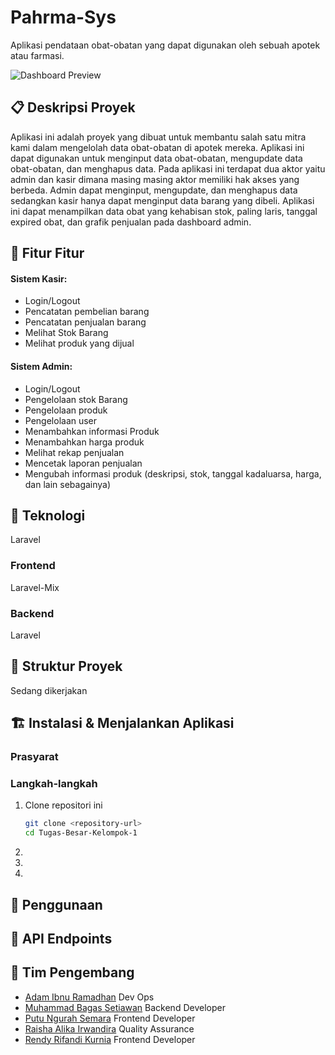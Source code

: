 # Pahrma-Sys

Aplikasi pendataan obat-obatan yang dapat digunakan oleh sebuah apotek atau farmasi.

![Dashboard Preview](dashboard.png)

## 📋 Deskripsi Proyek

Aplikasi ini adalah proyek yang dibuat untuk membantu salah satu mitra kami dalam mengelolah data obat-obatan di apotek mereka. Aplikasi ini dapat digunakan untuk menginput data obat-obatan, mengupdate data obat-obatan, dan menghapus data. Pada aplikasi ini terdapat dua aktor yaitu admin dan kasir dimana masing masing aktor memiliki hak akses yang berbeda. Admin dapat menginput, mengupdate, dan menghapus data sedangkan kasir hanya dapat menginput data barang yang dibeli. Aplikasi ini dapat menampilkan data obat yang kehabisan stok, paling laris, tanggal expired obat, dan grafik penjualan pada dashboard admin.

## 🚀 Fitur Fitur
#### Sistem Kasir: 
- Login/Logout
- Pencatatan pembelian barang
- Pencatatan penjualan barang
- Melihat Stok Barang 
- Melihat produk yang dijual
#### Sistem Admin:
- Login/Logout
- Pengelolaan stok Barang
- Pengelolaan produk
- Pengelolaan user
- Menambahkan informasi Produk
- Menambahkan harga produk
- Melihat rekap penjualan
- Mencetak laporan penjualan
- Mengubah informasi produk (deskripsi, stok, tanggal kadaluarsa, harga, dan lain sebagainya) 

## 🔧 Teknologi
Laravel 

### Frontend
Laravel-Mix
### Backend
Laravel

## 📂 Struktur Proyek

Sedang dikerjakan

## 🏗️ Instalasi & Menjalankan Aplikasi

### Prasyarat


### Langkah-langkah

1. Clone repositori ini
   ```bash
   git clone <repository-url>
   cd Tugas-Besar-Kelompok-1
   ```

2. 
3. 
4. 

## 📝 Penggunaan


## 🔗 API Endpoints


## 👥 Tim Pengembang

- [Adam Ibnu Ramadhan](https://github.com/adamimir) Dev Ops
- [Muhammad Bagas Setiawan](https://github.com/Gascrow) Backend Developer
- [Putu Ngurah Semara](https://github.com/PutuNgurahSemara) Frontend Developer 
- [Raisha Alika Irwandira](https://github.com/disnejy) Quality Assurance
- [Rendy Rifandi Kurnia](https://github.com/NorEndGate) Frontend Developer



